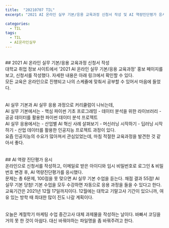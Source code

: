 ```yaml
---
title:  "20210707 TIL"
excerpt: "2021 AI 온라인 실무 기본/응용 교육과정 신청서 작성 및 AI 역량진단평가 응시"

categories:
  - TIL
tags:
  - TIL
  - AI온라인실무
---
```

<br>
## 2021 AI 온라인 실무 기본/응용 교육과정 신청서 작성
<br>
 대학교 취업 정보 사이트에서 '2021 AI 온라인 실무 기본/응용 교육과정' 홍보 페이지를 보고, 신청서를 작성했다.  
자세한 내용은 아래 링크에서 확인할 수 있다.  
<https://2021nipa.elice.io/tracks/1293/info>  
<br>
모든 교육은 온라인으로 진행되고 나의 스케쥴에 맞춰서 공부할 수 있어서 마음에 들었다.
<br>
<br>
<br>
AI 실무 기본과 AI 실무 응용 과정으로 커리큘럼이 나뉘는데,  
<br>
AI 실무 기본에서는  
- 핵심 파이썬 기초 프로그래밍  
- 데이터 분석을 위한 라이브러리  
- 공공 데이터를 활용한 파이썬 데이터 분석 프로젝트  
<br>
 AI 실무 응용에서는  
 - 산업별 AI 혁신 사례 살펴보기  
 - 머신러닝 시작하기  
 - 딥러닝 시작하기  
 - 산업 데이터를 활용한 인공지능 프로젝트  
과정이 있다.
<br>
요즘 인공지능의 수요가 많아져서 관심있었는데, 마침 적절한 교육과정을 발견한 것 같아서 좋다.
<br>
<br>
<br>
## AI 역량 진단평가 응시
<br>
온라인으로 신청서를 작성하고,  
이메일로 받은 아이디와 임시 비밀번호로 로그인 & 비밀번호 변경 후,  
AI 역량진단평가를 응시했다.  
<br>
문제는 총 6문제, 100점을 못 맞으면 AI 실무 기본 수업을 듣는다.  
채점 결과 55점!  
AI 실무 기본 당첨!  
기본 수업을 모두 수강하면 자동으로 응용 과정을 들을 수 있다고 한다.
<br>
교육기간은 2021년 12월 17일까지이다.  
12월에는 대학교 기말고사 기간이 있으니까, 여유 있는 방학 때 최대한 많이 진도 나갈 계획이다.
<br>
<br>
<br>
오늘은 계절학기 마케팅 수업 중간고사 대체 과제물을 작성하는 날이다.  
바빠서 코딩을 거의 못 한 것이 아쉽다. 대신 바꿔야하는 파일명을 좀 바꿔주려고 한다.
